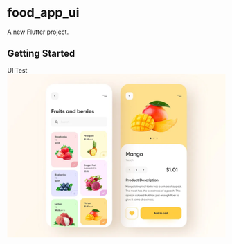 # food_app_ui

A new Flutter project.

## Getting Started
UI Test
![App Screenshot](https://github.com/Fahamin/food_app_ui/blob/5f7c03b92ee2448ba2650aceb20a8ef357d76e3d/original-516ed582f2af63c86a216e9ca542b66a.webp?raw=true)

